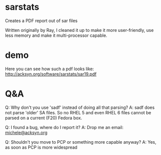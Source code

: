 sarstats
========

Creates a PDF report out of sar files

Written originally by Ray, I cleaned it up to make it more user-friendly, use
less memory and make it multi-processor capable.

demo
====
Here you can see how such a pdf looks like: http://acksyn.org/software/sarstats/sar19.pdf

Q&A
===

Q: Why don't you use 'sadf' instead of doing all that parsing?
A: sadf does not parse 'older' SA files. So no RHEL 5 and even RHEL 6 files cannot
   be parsed on a current (F20) Fedora box.

Q: I found a bug, where do I report it?
A: Drop me an email: michele@acksyn.org

Q: Shouldn't you move to PCP or something more capable anyway?
A: Yes, as soon as PCP is more widespread
